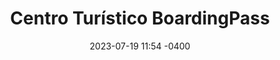 ---
date: '2023-07-19 11:54 -0400'
featured: true
types:
  - operadores
title: Centro Turístico BoardingPass
region: Los Llanos
state: Apure
sector: Turismo
phone_number: +58 426 5203724
address: Caracas
website: boardingpass.network
facebook_user: tuboarding
twitter_user: tuboarding
instagram_user: tuboarding
services: Turismo 
services_extra: Turismo 
image: /assets/images/BP-300x300.jpg
---